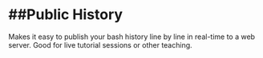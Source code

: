 ##Public History
================

Makes it easy to publish your bash history line by line in real-time to a web server. Good for live tutorial sessions or other teaching.
